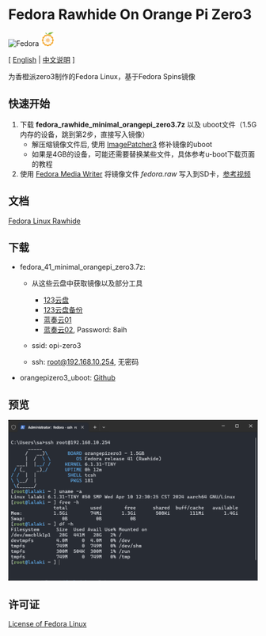 # Fedora Rawhide On Orange Pi Zero3
![Fedora](https://img.shields.io/badge/Fedora-2a4476?style=for-the-badge&logo=fedora&logoColor=white) <img width="28px" src="orangepi.svg"></img>

[ [English](README.md#fedora-rawhide-on-orange-pi-zero3?lang=en) | [中文说明](#) ]

为香橙派zero3制作的Fedora Linux，基于Fedora Spins镜像

## 快速开始

1. 下载 **fedora_rawhide_minimal_orangepi_zero3.7z** 以及 uboot文件（1.5G内存的设备，跳到第2步，直接写入镜像）
   + 解压缩镜像文件后, 使用 [ImagePatcher3](https://github.com/lalakii/fedora_rawhide_minimal_orangepizero3/blob/master/ImagePatcher3.exe) 修补镜像的uboot
   + 如果是4GB的设备，可能还需要替换某些文件，具体参考u-boot下载页面的教程
2. 使用 [Fedora Media Writer](https://fedoraproject.org/workstation/download/) 将镜像文件 *fedora.raw* 写入到SD卡，[参考视频](https://www.bilibili.com/video/BV1Zb4y137j3/) 

## 文档

[Fedora Linux Rawhide](https://docs.fedoraproject.org/en-US/releases/rawhide/)

## 下载

+ fedora_41_minimal_orangepi_zero3.7z:
  
  + 从这些云盘中获取镜像以及部分工具
      + [123云盘](https://www.123912.com/s/jE3Sjv-Ctmxd)
      + [123云盘备份](https://www.123865.com/s/jE3Sjv-Ctmxd)
      + [蓝奏云01](https://a01.lanzout.com/b00xram0d)
      + [蓝奏云02](https://a01.lanzoui.com/b00xram0d), Password: 8aih
        
  + ssid: opi-zero3
  + ssh: root@192.168.10.254, 无密码
+ orangepizero3_uboot: [Github](https://github.com/leeboby/opizero3-uboot-dtb/)

## 预览

![fedora_rawhide_minimal_orangepizero3_preview](https://raw.githubusercontent.com/lalakii/fedora_rawhide_minimal_orangepizero3/master/fedora_40_minimal_orangepizero3.png)

## 许可证

[License of Fedora Linux](https://docs.fedoraproject.org/en-US/legal/fedora-linux-license/)
